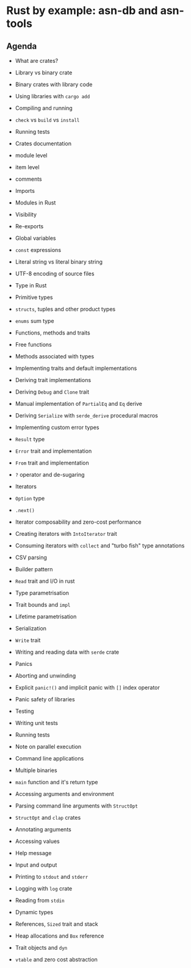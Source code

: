 # Rust by example: asn-db and asn-tools

## Agenda

* What are crates?
 * Library vs binary crate
 * Binary crates with library code
 * Using libraries with `cargo add`

* Compiling and running
 * `check` vs `build` vs `install`
 * Running tests

* Crates documentation
 * module level
 * item level
 * comments

* Imports
 * Modules in Rust
 * Visibility
 * Re-exports

* Global variables
 * `const` expressions
 * Literal string vs literal binary string
 * UTF-8 encoding of source files

* Type in Rust
 * Primitive types
 * `structs`, tuples and other product types
 * `enums` sum type

* Functions, methods and traits
 * Free functions
 * Methods associated with types
 * Implementing traits and default implementations

* Deriving trait implementations
 * Deriving `Debug` and `Clone` trait
 * Manual implementation of `PartialEq` and `Eq` derive
 * Deriving `Serialize` with `serde_derive` procedural macros

* Implementing custom error types
 * `Result` type
 * `Error` trait and implementation
 * `From` trait and implementation
 * `?` operator and de-sugaring

* Iterators
 * `Option` type
 * `.next()`
 * Iterator composability and zero-cost performance
 * Creating iterators with `IntoIterator` trait
 * Consuming iterators with `collect` and "turbo fish" type annotations

* CSV parsing
 * Builder pattern
 * `Read` trait and I/O in rust
 * Type parametrisation
 * Trait bounds and `impl`
 * Lifetime parametrisation

* Serialization
 * `Write` trait
 * Writing and reading data with `serde` crate

* Panics
 * Aborting and unwinding
 * Explicit `panic!()` and implicit panic with `[]` index operator
 * Panic safety of libraries

* Testing
 * Writing unit tests
 * Running tests
 * Note on parallel execution

* Command line applications
 * Multiple binaries
 * `main` function and it's return type
 * Accessing arguments and environment

* Parsing command line arguments with `StructOpt`
 * `StructOpt` and `clap` crates
 * Annotating arguments
 * Accessing values
 * Help message

* Input and output
 * Printing to `stdout` and `stderr`
 * Logging with `log` crate
 * Reading from `stdin`

* Dynamic types
 * References, `Sized` trait and stack
 * Heap allocations and `Box` reference
 * Trait objects and `dyn`
 * `vtable` and zero cost abstraction
